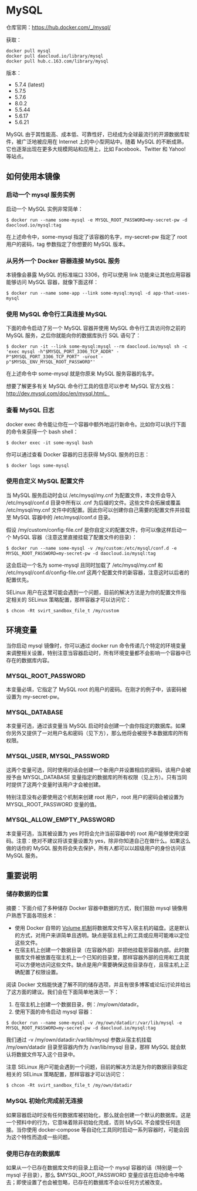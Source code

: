 # MySQL

仓库官网：https://hub.docker.com/_/mysql/

获取：
```
docker pull mysql
docker pull daocloud.io/library/mysql
docker pull hub.c.163.com/library/mysql
```

版本：

- 5.7.4 (latest)
- 5.7.5
- 5.7.6
- 8.0.2
- 5.5.44
- 5.6.17
- 5.6.21

MySQL 由于其性能高、成本低、可靠性好，已经成为全球最流行的开源数据库软件，被广泛地被应用在 Internet 上的中小型网站中。随着 MySQL 的不断成熟，它也逐渐出现在更多大规模网站和应用上，比如 Facebook、Twitter 和 Yahoo! 等站点。

## 如何使用本镜像


### 启动一个 mysql 服务实例

启动一个 MySQL 实例非常简单：
```
$ docker run --name some-mysql -e MYSQL_ROOT_PASSWORD=my-secret-pw -d daocloud.io/mysql:tag
```

在上述命令中，some-mysql 指定了该容器的名字，my-secret-pw 指定了 root 用户的密码，tag 参数指定了你想要的 MySQL 版本。

### 从另外一个 Docker 容器连接 MySQL 服务

本镜像会暴露 MySQL 的标准端口 3306，你可以使用 link 功能来让其他应用容器能够访问 MySQL 容器，就像下面这样：
```
$ docker run --name some-app --link some-mysql:mysql -d app-that-uses-mysql
```

### 使用 MySQL 命令行工具连接 MySQL

下面的命令启动了另一个 MySQL 容器并使用 MySQL 命令行工具访问你之前的 MySQL 服务，之后你就能向你的数据库执行 SQL 语句了：
```
$ docker run -it --link some-mysql:mysql --rm daocloud.io/mysql sh -c 'exec mysql -h"$MYSQL_PORT_3306_TCP_ADDR" -P"$MYSQL_PORT_3306_TCP_PORT" -uroot -p"$MYSQL_ENV_MYSQL_ROOT_PASSWORD"'
```

在上述命令中 some-mysql 就是你原来 MySQL 服务容器的名字。

想要了解更多有关 MySQL 命令行工具的信息可以参考 MySQL 官方文档：http://dev.mysql.com/doc/en/mysql.html。

### 查看 MySQL 日志

docker exec 命令能让你在一个容器中额外地运行新命令。比如你可以执行下面的命令来获得一个 bash shell：
```
$ docker exec -it some-mysql bash
```

你可以通过查看 Docker 容器的日志获得 MySQL 服务的日志：
```
$ docker logs some-mysql
```

### 使用自定义 MySQL 配置文件

当 MySQL 服务启动时会以 /etc/mysql/my.cnf 为配置文件，本文件会导入 /etc/mysql/conf.d 目录中所有以 .cnf 为后缀的文件。这些文件会拓展或覆盖 /etc/mysql/my.cnf 文件中的配置。因此你可以创建你自己需要的配置文件并挂载至 MySQL 容器中的 /etc/mysql/conf.d 目录。

假设 /my/custom/config-file.cnf 是你自定义的配置文件，你可以像这样启动一个 MySQL 容器（注意这里直接挂载了配置文件的目录）：
```
$ docker run --name some-mysql -v /my/custom:/etc/mysql/conf.d -e MYSQL_ROOT_PASSWORD=my-secret-pw -d daocloud.io/mysql:tag
```

这会启动一个名为 some-mysql 且同时加载了 /etc/mysql/my.cnf 和 /etc/mysql/conf.d/config-file.cnf 这两个配置文件的新容器，注意这时以后者的配置优先。

SELinux 用户在这里可能会遇到一个问题，目前的解决方法是为你的配置文件指定相关的 SELinux 策略配置，那样容器才可以访问它：
```
$ chcon -Rt svirt_sandbox_file_t /my/custom
```

## 环境变量

当你启动 mysql 镜像时，你可以通过 docker run 命令传递几个特定的环境变量来调整相关设置，特别注意当容器启动时，所有环境变量都不会影响一个容器中已存在的数据库内容。

### MYSQL_ROOT_PASSWORD

本变量必填，它指定了 MySQL root 的用户的密码。在刚才的例子中，该密码被设置为 my-secret-pw。

### MYSQL_DATABASE

本变量可选，通过该变量当 MySQL 启动时会创建一个由你指定的数据库。如果你另外又提供了一对用户名和密码（见下方），那么他将会被授予本数据库的所有权限。

### MYSQL_USER, MYSQL_PASSWORD

这两个变量可选，同时使用的话会创建一个新用户并设置相应的密码，该用户会被授予由 MYSQL_DATABASE 变量指定的数据库的所有权限（见上方）。只有当同时提供了这两个变量时该用户才会被创建。

特别注意没有必要使用这个机制来创建 root 用户，root 用户的密码会被设置为 MYSQL_ROOT_PASSWORD 变量的值。

### MYSQL_ALLOW_EMPTY_PASSWORD

本变量可选，当其被设置为 yes 时将会允许当前容器中的 root 用户能够使用空密码。注意：绝对不建议将该变量设置为 yes，除非你知道自己在做什么。如果这么做的话你的 MySQL 服务将会失去保护，所有人都可以以超级用户的身份访问该 MySQL 服务。

## 重要说明

### 储存数据的位置

摘要：下面介绍了多种储存 Docker 容器中数据的方式，我们鼓励 mysql 镜像用户熟悉下面各项技术：

- 使用 Docker 自带的 [Volume 机制](https://docs.docker.com/userguide/dockervolumes/#adding-a-data-volume)将数据库文件写入宿主机的磁盘。这是默认的方式，对用户来讲简单且透明。缺点是宿主机上的工具或应用可能难以定位这些文件。
- 在宿主机上创建一个数据目录（在容器外部）并把他挂载至容器内部。此时数据库文件被放置在宿主机上一个已知的目录里，那样容器外部的应用和工具就可以方便地访问这些文件。缺点是用户需要确保这些目录存在，且宿主机上正确配置了权限设置。

阅读 Docker 文档能快速了解不同的储存选项，并且有很多博客或论坛讨论并给出了这方面的建议。我们会在下面简单地演示一下：

1) 在宿主机上创建一个数据目录，例：/my/own/datadir。
2) 使用下面的命令启动 mysql 容器：
```
$ docker run --name some-mysql -v /my/own/datadir:/var/lib/mysql -e MYSQL_ROOT_PASSWORD=my-secret-pw -d daocloud.io/mysql:tag
```

我们通过 -v /my/own/datadir:/var/lib/mysql 参数从宿主机挂载 /my/own/datadir 目录至容器内作为 /var/lib/mysql 目录，那样 MySQL 就会默认将数据文件写入这个目录中。

注意 SELinux 用户可能会遇到一个问题，目前的解决方法是为你的数据目录指定相关的 SELinux 策略配置，那样容器才可以访问它：
```
$ chcon -Rt svirt_sandbox_file_t /my/own/datadir
```

### MySQL 初始化完成前无连接

如果容器启动时没有任何数据库被初始化，那么就会创建一个默认的数据库。这是一个预料中的行为，它意味着除非初始化完成，否则 MySQL 不会接受任何连接。当你使用 docker-compose 等自动化工具同时启动一系列容器时，可能会因为这个特性而造成一些问题。

### 使用已存在的数据库

如果从一个已存在数据库文件的目录上启动一个 mysql 容器的话（特别是一个 mysql 子目录），那么 $MYSQL_ROOT_PASSWORD 变量应该在启动命令中略去；即使设置了也会被忽略，已存在的数据库不会以任何方式被改变。

